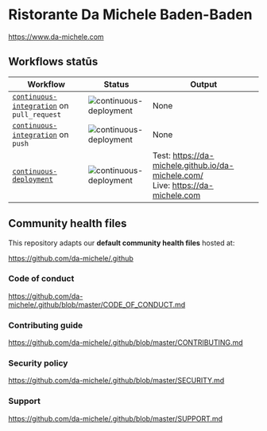 # Ristorante Da Michele Baden-Baden

<https://www.da-michele.com>

## Workflows statūs

| Workflow | Status | Output |
|----------|--------|--------|
| [`continuous-integration`](https://github.com/da-michele/da-michele.com/blob/master/.github/workflows/continuous-integration.yml) on `pull_request` | ![continuous-deployment](https://github.com/da-michele/da-michele.com/workflows/continuous-integration/badge.svg?event=pull_request) | None |
| [`continuous-integration`](https://github.com/da-michele/da-michele.com/blob/master/.github/workflows/continuous-integration.yml) on `push` | ![continuous-deployment](https://github.com/da-michele/da-michele.com/workflows/continuous-integration/badge.svg?event=push) | None |
| [`continuous-deployment`](https://github.com/da-michele/da-michele.com/blob/master/.github/workflows/continuous-deployment.yml) | ![continuous-deployment](https://github.com/da-michele/da-michele.com/workflows/continuous-deployment/badge.svg) | Test: <https://da-michele.github.io/da-michele.com/><br> Live: <https://da-michele.com> |

## Community health files

This repository adapts our **default community health files** hosted at:

<https://github.com/da-michele/.github>

### Code of conduct

<https://github.com/da-michele/.github/blob/master/CODE_OF_CONDUCT.md>

### Contributing guide

<https://github.com/da-michele/.github/blob/master/CONTRIBUTING.md>

### Security policy

<https://github.com/da-michele/.github/blob/master/SECURITY.md>

### Support

<https://github.com/da-michele/.github/blob/master/SUPPORT.md>
